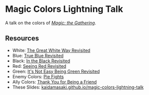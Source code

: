 # Magic Colors Lightning Talk #

A talk on the colors of <a href="https://magic.wizards.com/en"><em>Magic: the Gathering</em></a>.

## Resources ##
* White: [The Great White Way Revisited](https://magic.wizards.com/en/articles/archive/making-magic/great-white-way-revisited-2015-07-13)
* Blue: [True Blue Revisited](https://magic.wizards.com/en/articles/archive/making-magic/true-blue-revisited-2015-07-20)
* Black: [In the Black Revisited](https://magic.wizards.com/en/articles/archive/making-magic/black-revisited-2015-07-27)
* Red: [Seeing Red Revisited](https://magic.wizards.com/en/articles/archive/making-magic/seeing-red-revisited-2015-08-03)
* Green: [It's Not Easy Being Green Revisited](https://magic.wizards.com/en/articles/archive/making-magic/its-not-easy-being-green-revisited-2015-08-10)
* Enemy Colors: [Pie Fights](https://magic.wizards.com/en/articles/archive/making-magic/pie-fights-2016-11-14)
* Ally Colors: [Thank You for Being a Friend](https://magic.wizards.com/en/articles/archive/making-magic/thank-you-being-friend-2017-03-20)
* These
Slides: [kaidamasaki.github.io/magic-colors-lightning-talk](https://kaidamasaki.github.io/magic-colors-lightning-talk)
</ul>
